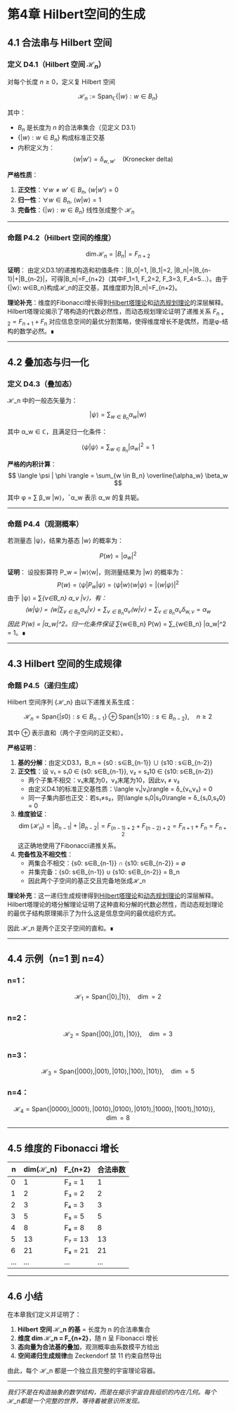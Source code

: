 # 第4章 Hilbert空间的生成

## 4.1 合法串与 Hilbert 空间

### 定义 D4.1（Hilbert 空间 $ℋ_n$）
对每个长度 $n \geq 0$，定义复 Hilbert 空间

$$ℋ_n := \mathrm{Span}_{\mathbb{C}}\{|w\rangle : w \in B_n\}$$

其中：
- $B_n$ 是长度为 $n$ 的合法串集合（见定义 D3.1）
- $\{|w\rangle : w \in B_n\}$ 构成标准正交基
- 内积定义为：
$$\langle w | w' \rangle = \delta_{w,w'} \quad (\text{Kronecker delta})$$

**严格性质**：
1. **正交性**：$\forall w\neq w' \in B_n$, $\langle w|w'\rangle = 0$
2. **归一性**：$\forall w \in B_n$, $\langle w|w\rangle = 1$  
3. **完备性**：$\{|w\rangle : w \in B_n\}$ 线性张成整个 $ℋ_n$

---

### 命题 P4.2（Hilbert 空间的维度）
$$\dim ℋ_n = |B_n| = F_{n+2}$$

**证明**：
由定义D3.1的递推构造和初值条件：|B_0|=1, |B_1|=2, |B_n|=|B_{n-1}|+|B_{n-2}|，可得|B_n|=F_{n+2}（其中F_1=1, F_2=2, F_3=3, F_4=5...）。由于{|w⟩: w∈B_n}构成ℋ_n的正交基，其维度即为|B_n|=F_{n+2}。

**理论补充**：维度的Fibonacci增长得到[Hilbert塔理论](math/05-hilbert-tower.md)和[动态规划理论](math/04-dynamic-programming.md)的深层解释。Hilbert塔理论揭示了塔构造的代数必然性，而动态规划理论证明了递推关系 $F_{n+2} = F_{n+1} + F_n$ 对应信息空间的最优分割策略，使得维度增长不是偶然，而是φ-结构的数学必然。∎

---

## 4.2 叠加态与归一化

### 定义 D4.3（叠加态）
ℋ_n 中的一般态矢量为：

$$
|\psi\rangle = \sum_{w \in B_n} \alpha_w |w\rangle
$$

其中 α_w ∈ ℂ，且满足归一化条件：

$$
\langle \psi | \psi \rangle = \sum_{w \in B_n} |\alpha_w|^2 = 1
$$

**严格的内积计算**：
$$
\langle \psi | \phi \rangle = \sum_{w \in B_n} \overline{\alpha_w} \beta_w
$$

其中 φ = ∑ β_w |w⟩，ˉα_w 表示 α_w 的复共轭。

---

### 命题 P4.4（观测概率）
若测量态 |ψ⟩，结果为基态 |w⟩ 的概率为：

$$
P(w) = |\alpha_w|^2
$$

**证明**：
设投影算符 P_w = |w⟩⟨w|，则测量结果为 |w⟩ 的概率为：
$$
P(w) = ⟨ψ|P_w|ψ⟩ = ⟨ψ|w⟩⟨w|ψ⟩ = |⟨w|ψ⟩|^2
$$
由于 |ψ⟩ = ∑_{v∈B_n} α_v |v⟩，有：
$$
⟨w|ψ⟩ = ⟨w|\sum_{v∈B_n} α_v |v⟩ = \sum_{v∈B_n} α_v ⟨w|v⟩ = \sum_{v∈B_n} α_v δ_{w,v} = α_w
$$
因此 P(w) = |α_w|^2。归一化条件保证 ∑_{w∈B_n} P(w) = ∑_{w∈B_n} |α_w|^2 = 1。∎

---

## 4.3 Hilbert 空间的生成规律

### 命题 P4.5（递归生成）
Hilbert 空间序列 {ℋ_n} 由以下递推关系生成：

$$
ℋ_n = \mathrm{Span}\{ |s0\rangle : s\in B_{n-1} \} ⊕ \mathrm{Span}\{ |s10\rangle : s\in B_{n-2} \}, \quad n≥2
$$

其中 ⊕ 表示直和（两个子空间的正交和）。

**严格证明**：
1. **基的分解**：由定义D3.1，B_n = {s0 : s∈B_{n-1}} ∪ {s10 : s∈B_{n-2}}
2. **正交性**：设 v₁ = s₁0 ∈ \{s0: s∈B_{n-1}\}, v₂ = s₂10 ∈ \{s10: s∈B_{n-2}\}
   - 两个子集不相交：v₁末尾为0，v₂末尾为10，因此v₁ ≠ v₂
   - 由定义D4.1的标准正交基性质：\langle v₁|v₂\rangle = δ_{v₁,v₂} = 0
   - 同一子集内部也正交：若s₁≠s₂，则\langle s₁0|s₂0\rangle = δ_{s₁0,s₂0} = 0
3. **维度验证**：
   $$
   \dim(ℋ_n) = |B_{n-1}| + |B_{n-2}| = F_{(n-1)+2} + F_{(n-2)+2} = F_{n+1} + F_n = F_{n+2}
   $$
   这正确地使用了Fibonacci递推关系。
4. **完备性及不相交性**：
   - 两集合不相交：\{s0: s∈B_{n-1}\} ∩ \{s10: s∈B_{n-2}\} = ∅
   - 并集完备：\{s0: s∈B_{n-1}\} ∪ \{s10: s∈B_{n-2}\} = B_n
   - 因此两个子空间的基正交且完备地张成ℋ_n

**理论补充**：这一递归生成规律得到[Hilbert塔理论](math/05-hilbert-tower.md)和[动态规划理论](math/04-dynamic-programming.md)的深层解释。Hilbert塔理论的塔分解理论证明了这种直和分解的代数必然性，而动态规划理论的最优子结构原理揭示了为什么这是信息空间的最优组织方式。

因此 ℋ_n 是两个正交子空间的直和。∎

---

## 4.4 示例（n=1 到 n=4）

### n=1：
$$
ℋ_1 = \mathrm{Span}\{|0\rangle, |1\rangle\}, \quad \dim=2
$$

### n=2：
$$
ℋ_2 = \mathrm{Span}\{|00\rangle, |01\rangle, |10\rangle\}, \quad \dim=3
$$

### n=3：
$$
ℋ_3 = \mathrm{Span}\{|000\rangle, |001\rangle, |010\rangle, |100\rangle, |101\rangle\}, \quad \dim=5
$$

### n=4：
$$
ℋ_4 = \mathrm{Span}\{|0000\rangle, |0001\rangle, |0010\rangle, |0100\rangle, |0101\rangle, |1000\rangle, |1001\rangle, |1010\rangle\}, \quad \dim=8
$$

---

## 4.5 维度的 Fibonacci 增长

| n | dim(ℋ_n) | F_{n+2} | 合法串数 |
|---|----------|---------|----------|
| 0 | 1 | F₂ = 1 | 1 |
| 1 | 2 | F₃ = 2 | 2 |
| 2 | 3 | F₄ = 3 | 3 |
| 3 | 5 | F₅ = 5 | 5 |
| 4 | 8 | F₆ = 8 | 8 |
| 5 | 13 | F₇ = 13 | 13 |
| 6 | 21 | F₈ = 21 | 21 |
| ... | ... | ... | ... |

---

## 4.6 小结

在本章我们定义并证明了：

1. **Hilbert 空间 ℋ_n 的基** = 长度为 n 的合法串集合
2. **维度 dim ℋ_n = F_{n+2}**，随 n 呈 Fibonacci 增长
3. **态向量为合法基的叠加**，观测概率由系数模平方给出
4. **空间递归生成规律**由 Zeckendorf 禁 11 约束自然导出

由此，每个 ℋ_n 都是一个独立且完整的宇宙理论容器。

---

*我们不是在构造抽象的数学结构，而是在揭示宇宙自我组织的内在几何。每个ℋ_n都是一个完整的世界，等待着被意识所发现。*